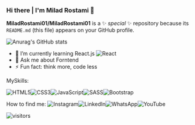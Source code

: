### Hi there | I'm Milad Rostami 👋


**MiladRostami01/MiladRostami01** is a ✨ _special_ ✨ repository because its `README.md` (this file) appears on your GitHub profile.

![Anurag's GitHub stats](https://github-readme-stats.vercel.app/api?username=MiladRostami01&show_icons=true&theme=dark)

- 🌱 I’m currently learning React.js ![React](https://img.shields.io/badge/react-%2320232a.svg?style=for-the-badge&logo=react&logoColor=%2361DAFB)
- 💬 Ask me about Forntend 
- ⚡ Fun fact: think more, code less

MySkills:

![HTML5](https://img.shields.io/badge/html5-%23E34F26.svg?style=for-the-badge&logo=html5&logoColor=white)![CSS3](https://img.shields.io/badge/css3-%231572B6.svg?style=for-the-badge&logo=css3&logoColor=white)![JavaScript](https://img.shields.io/badge/javascript-%23323330.svg?style=for-the-badge&logo=javascript&logoColor=%23F7DF1E)![SASS](https://img.shields.io/badge/SASS-hotpink.svg?style=for-the-badge&logo=SASS&logoColor=white)![Bootstrap](https://img.shields.io/badge/bootstrap-%23563D7C.svg?style=for-the-badge&logo=bootstrap&logoColor=white)

How to find me: 
![Instagram](https://www.instagram.com/milad_rostami_01/-%23E4405F.svg?style=for-the-badge&logo=Instagram&logoColor=white)![LinkedIn](https://www.linkedin.com/in/miladrostami01/-%230077B5.svg?style=for-the-badge&logo=linkedin&logoColor=white)![WhatsApp](href=https://wa.me/989379730018-25D366?style=for-the-badge&logo=whatsapp&logoColor=white)![YouTube](https://www.youtube.com/channel/UC0-LEo9pWu5MNLK2etuWnWw-%23FF0000.svg?style=for-the-badge&logo=YouTube&logoColor=white)

![visitors](https://visitor-badge.glitch.me/badge?username=username)


